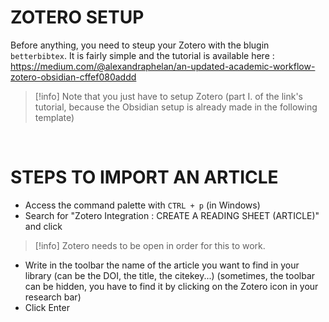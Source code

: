 # ZOTERO SETUP
Before anything, you need to steup your Zotero with the blugin `betterbibtex`. It is fairly simple and the tutorial is available here : https://medium.com/@alexandraphelan/an-updated-academic-workflow-zotero-obsidian-cffef080addd 

> [!info]
> Note that you just have to setup Zotero (part I. of the link's tutorial, because the Obsidian setup is already made in the following template)

<br>

# STEPS TO IMPORT AN ARTICLE
* Access the command palette with `CTRL + p` (in Windows) 
* Search for "Zotero Integration : CREATE A READING SHEET (ARTICLE)" and click

> [!info]
> Zotero needs to be open in order for this to work.

* Write in the toolbar the name of the article you want to find in your library (can be the DOI, the title, the citekey...) (sometimes, the toolbar can be hidden, you have to find it by clicking on the Zotero icon in your research bar)
* Click Enter